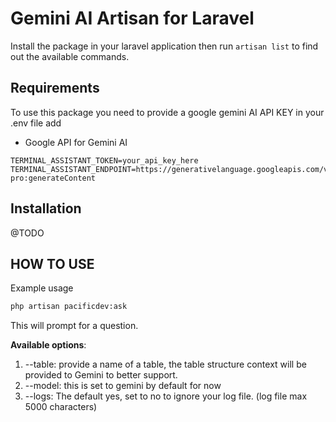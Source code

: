 # Gemini AI Artisan for Laravel

Install the package in your laravel application then run `artisan list` to find out the available commands.

## Requirements

To use this package you need to provide a google gemini AI API KEY in your .env file add

- Google API for Gemini AI

```env
TERMINAL_ASSISTANT_TOKEN=your_api_key_here
TERMINAL_ASSISTANT_ENDPOINT=https://generativelanguage.googleapis.com/v1beta/models/gemini-pro:generateContent

```

## Installation

@TODO

## HOW TO USE

Example usage

```bash
php artisan pacificdev:ask 
```

This will prompt for a question.

**Available options**:

1. --table: provide a name of a table, the table structure context will be provided to Gemini to better support.
2. --model: this is set to gemini by default for now
3. --logs: The default yes, set to no to ignore your log file. (log file max 5000 characters)

